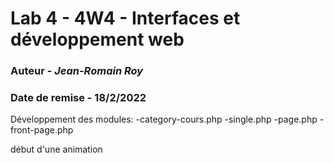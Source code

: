 # Lab 4  - 4W4 - Interfaces et développement web
### Auteur - *Jean-Romain Roy*
### Date de remise - 18/2/2022

Développement des modules:
    -category-cours.php
    -single.php
    -page.php
    -front-page.php

début d'une animation